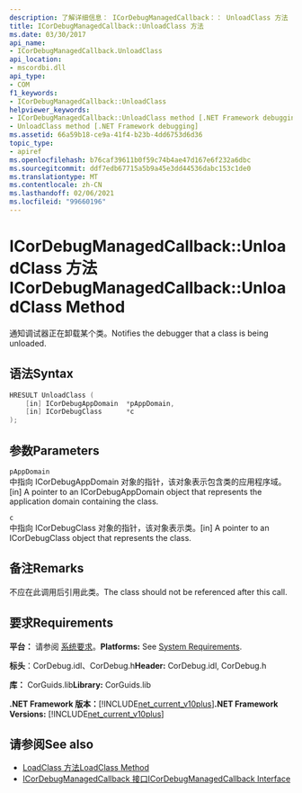 ```yaml
---
description: 了解详细信息： ICorDebugManagedCallback：： UnloadClass 方法
title: ICorDebugManagedCallback::UnloadClass 方法
ms.date: 03/30/2017
api_name:
- ICorDebugManagedCallback.UnloadClass
api_location:
- mscordbi.dll
api_type:
- COM
f1_keywords:
- ICorDebugManagedCallback::UnloadClass
helpviewer_keywords:
- ICorDebugManagedCallback::UnloadClass method [.NET Framework debugging]
- UnloadClass method [.NET Framework debugging]
ms.assetid: 66a59b18-ce9a-41f4-b23b-4dd6753d6d36
topic_type:
- apiref
ms.openlocfilehash: b76caf39611b0f59c74b4ae47d167e6f232a6dbc
ms.sourcegitcommit: ddf7edb67715a5b9a45e3dd44536dabc153c1de0
ms.translationtype: MT
ms.contentlocale: zh-CN
ms.lasthandoff: 02/06/2021
ms.locfileid: "99660196"
---
```

# <a name="icordebugmanagedcallbackunloadclass-method"></a><span data-ttu-id="7e98f-103">ICorDebugManagedCallback::UnloadClass 方法</span><span class="sxs-lookup"><span data-stu-id="7e98f-103">ICorDebugManagedCallback::UnloadClass Method</span></span>

<span data-ttu-id="7e98f-104">通知调试器正在卸载某个类。</span><span class="sxs-lookup"><span data-stu-id="7e98f-104">Notifies the debugger that a class is being unloaded.</span></span>  
  
## <a name="syntax"></a><span data-ttu-id="7e98f-105">语法</span><span class="sxs-lookup"><span data-stu-id="7e98f-105">Syntax</span></span>  
  
```cpp  
HRESULT UnloadClass (  
    [in] ICorDebugAppDomain  *pAppDomain,  
    [in] ICorDebugClass      *c  
);  
```  
  
## <a name="parameters"></a><span data-ttu-id="7e98f-106">参数</span><span class="sxs-lookup"><span data-stu-id="7e98f-106">Parameters</span></span>  

 `pAppDomain`  
 <span data-ttu-id="7e98f-107">中指向 ICorDebugAppDomain 对象的指针，该对象表示包含类的应用程序域。</span><span class="sxs-lookup"><span data-stu-id="7e98f-107">[in] A pointer to an ICorDebugAppDomain object that represents the application domain containing the class.</span></span>  
  
 `c`  
 <span data-ttu-id="7e98f-108">中指向 ICorDebugClass 对象的指针，该对象表示类。</span><span class="sxs-lookup"><span data-stu-id="7e98f-108">[in] A pointer to an ICorDebugClass object that represents the class.</span></span>  
  
## <a name="remarks"></a><span data-ttu-id="7e98f-109">备注</span><span class="sxs-lookup"><span data-stu-id="7e98f-109">Remarks</span></span>  

 <span data-ttu-id="7e98f-110">不应在此调用后引用此类。</span><span class="sxs-lookup"><span data-stu-id="7e98f-110">The class should not be referenced after this call.</span></span>  
  
## <a name="requirements"></a><span data-ttu-id="7e98f-111">要求</span><span class="sxs-lookup"><span data-stu-id="7e98f-111">Requirements</span></span>  

 <span data-ttu-id="7e98f-112">**平台：** 请参阅 [系统要求](../../get-started/system-requirements.md)。</span><span class="sxs-lookup"><span data-stu-id="7e98f-112">**Platforms:** See [System Requirements](../../get-started/system-requirements.md).</span></span>  
  
 <span data-ttu-id="7e98f-113">**标头**：CorDebug.idl、CorDebug.h</span><span class="sxs-lookup"><span data-stu-id="7e98f-113">**Header:** CorDebug.idl, CorDebug.h</span></span>  
  
 <span data-ttu-id="7e98f-114">**库：** CorGuids.lib</span><span class="sxs-lookup"><span data-stu-id="7e98f-114">**Library:** CorGuids.lib</span></span>  
  
 <span data-ttu-id="7e98f-115">**.NET Framework 版本：**[!INCLUDE[net_current_v10plus](../../../../includes/net-current-v10plus-md.md)]</span><span class="sxs-lookup"><span data-stu-id="7e98f-115">**.NET Framework Versions:** [!INCLUDE[net_current_v10plus](../../../../includes/net-current-v10plus-md.md)]</span></span>  
  
## <a name="see-also"></a><span data-ttu-id="7e98f-116">请参阅</span><span class="sxs-lookup"><span data-stu-id="7e98f-116">See also</span></span>

- [<span data-ttu-id="7e98f-117">LoadClass 方法</span><span class="sxs-lookup"><span data-stu-id="7e98f-117">LoadClass Method</span></span>](icordebugmanagedcallback-loadclass-method.md)
- [<span data-ttu-id="7e98f-118">ICorDebugManagedCallback 接口</span><span class="sxs-lookup"><span data-stu-id="7e98f-118">ICorDebugManagedCallback Interface</span></span>](icordebugmanagedcallback-interface.md)
